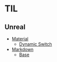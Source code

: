 # TIL

## Unreal
- [Material](https://github.com/Hajechoa/TIL/tree/main/Unreal/Material)
    - [Dynamic Switch](https://github.com/Hajechoa/TIL/blob/main/Unreal/Material/StaticSwitchParameter%2C%20DynamicSwitch.md)
- [Markdown](https://github.com/Hajechoa/TIL/tree/main/Markdown)
    - [Base](https://github.com/Hajechoa/TIL/tree/main/Markdown/Base.md)